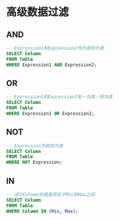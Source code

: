 # 高级数据过滤

## AND

``` sql
-- Expression1和Expression2均为真则为真
SELECT Column
FROM Table
WHERE Expression1 AND Expression2;
```

## OR

``` sql
-- Expression1和Expression2有一为真，则为真
SELECT Column
FROM Table
WHERE Expression1 OR Expression2;
```

## NOT

``` sql
-- Expression为假则为真
SELECT Column
FROM Table
WHERE NOT Expression;
```

## IN

``` sql
-- 该行Column的值是否处于Min和Max之间
SELECT Column
FROM Table
WHERE Column IN (Min, Max);
```
